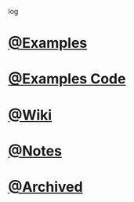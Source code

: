 log

# [@Examples](http://www.junxnone.ml/examples)
# [@Examples Code](https://nbviewer.jupyter.org/github/junxnone/examples/tree/master/)
# [@Wiki](http://www.junxnone.ml/wiki)
# [@Notes](http://www.junxnone.ml/notes)
# [@Archived](./Archived.md)


